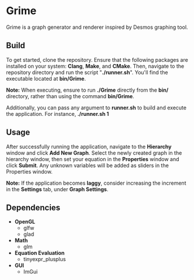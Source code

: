 
# Grime

Grime is a graph generator and renderer inspired by Desmos graphing tool.

## Build

To get started, clone the repository. Ensure that the following packages are installed on your system: **Clang**, **Make**, and **CMake**. Then, navigate to the repository directory and run the script "**./runner.sh**". You'll find the executable located at **bin/Grime**.

**Note:** When executing, ensure to run **./Grime** directly from the **bin/** directory, rather than using the command **bin/Grime**.

Additionally, you can pass any argument to **runner.sh** to build and execute the application. For instance, **./runner.sh 1** 

## Usage

After successfully running the application, navigate to the **Hierarchy** window and click **Add New Graph**. Select the newly created graph in the hierarchy window, then set your equation in the **Properties** window and click **Submit**. Any unknown variables will be added as sliders in the Properties window.

**Note:** If the application becomes **laggy**, consider increasing the increment in the **Settings** tab, under **Graph Settings**.


## Dependencies

- **OpenGL**
  - glfw
  - glad
- **Math**
  - glm
- **Equation Evaluation**
  - tinyexpr_plusplus
- **GUI**
  - ImGui




